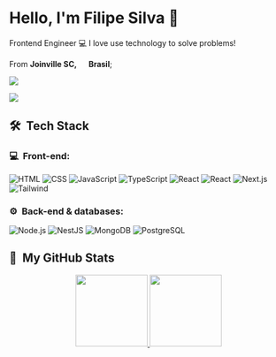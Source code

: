 <h1>Hello, I'm Filipe Silva 👋</h1>

Frontend Engineer 💻 I love use technology to solve problems!

From <b>Joinville SC, <img src="https://cdn-icons-png.flaticon.com/512/330/330430.png" width="15"/> Brasil</b>;<br />

<p align="center">


<div>

<a href = "mailto:filipe18tti@gmail.com"><img src="https://img.shields.io/badge/-Gmail-%23333?style=for-the-badge&logo=gmail&logoColor=white" target="_blank"></a>

 <a href="https://www.linkedin.com/in/filipe-x-/" target="_blank"><img src="https://img.shields.io/badge/-LinkedIn-%230077B5?style=for-the-badge&logo=linkedin&logoColor=white" target="_blank"></a> 

</div>


</p>

<h2> 🛠 &nbsp;Tech Stack</h2>
<h3>💻 &nbsp;Front-end:</h3>

![HTML](https://img.shields.io/badge/-HTML-333333?style=flat&logo=HTML5)
![CSS](https://img.shields.io/badge/-CSS-333333?style=flat&logo=CSS3&logoColor=1572B6)
![JavaScript](https://img.shields.io/badge/-JavaScript-333333?style=flat&logo=javascript)
![TypeScript](https://img.shields.io/badge/-TypeScript-333333?style=flat&logo=typescript&logoColor=2D79C7)
![React](https://img.shields.io/badge/-React-333333?style=flat&logo=react)
![React](https://img.shields.io/badge/-React%20Native-333333?style=flat&logo=react)
![Next.js](https://img.shields.io/badge/-Next.js-333333?style=flat&logo=next.js)
![Tailwind](https://img.shields.io/badge/-Tailwind-333333?style=flat&logo=tailwind-css)


<h3>⚙️ &nbsp;Back-end & databases:</h3>

![Node.js](https://img.shields.io/badge/-Node.js-333333?style=flat&logo=node.js)
![NestJS](https://img.shields.io/badge/-NestJS-333333?style=flat&logo=nestjs&logoColor=E535AB)
![MongoDB](https://img.shields.io/badge/-MongoDB-333333?style=flat&logo=mongodb)
![PostgreSQL](https://img.shields.io/badge/-PostgreSQL-333333?style=flat&logo=postgresql)





<h2>🚀 &nbsp;My GitHub Stats</h2>

<div align="center">
  <a href="https://github.com/filipe-tti">
  <img height="130em" src="https://github-readme-stats.vercel.app/api?username=filipe-tti&show_icons=true&theme=dracula&include_all_commits=true&count_private=true"/>
  <img height="130em" src="https://github-readme-stats.vercel.app/api/top-langs/?username=filipe-tti&layout=compact&langs_count=7&theme=dracula"/>
</div>













</div>


